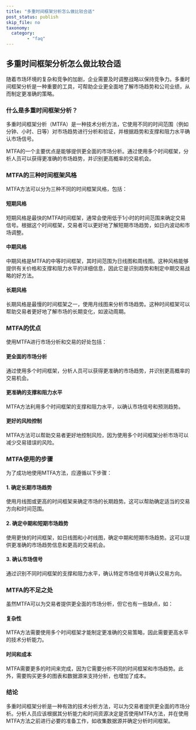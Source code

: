 ```yaml
---
title: "多重时间框架分析怎么做比较合适"
post_status: publish
skip_file: no
taxonomy:
  category:
        - "faq"
---
```


## 多重时间框架分析怎么做比较合适

随着市场环境的复杂和竞争的加剧，企业需要及时调整战略以保持竞争力。多重时间框架分析是一种重要的工具，可帮助企业更全面地了解市场趋势和公司业绩，从而制定更准确的策略。

### 什么是多重时间框架分析？

多重时间框架分析（MTFA）是一种技术分析方法，它使用不同的时间范围（例如分钟、小时、日等）对市场趋势进行分析和验证，并根据趋势和支撑和阻力水平确认市场信号。

MTFA的一个主要优点是能够提供更全面的市场分析。通过使用多个时间框架，分析人员可以获得更准确的市场趋势，并识别更高概率的交易机会。

### MTFA的三种时间框架风格

MTFA方法可以分为三种不同的时间框架风格，包括：

#### 短期风格

短期风格是最快的MTFA时间框架，通常会使用低于1小时的时间范围来确定交易信号。根据这个时间框架，交易者可以更好地了解短期市场趋势，如日内波动和市场调整。

#### 中期风格

中期风格是MTFA的中等时间框架，其时间范围为日线图和周线图。这种风格能够提供有关价格和支撑和阻力水平的详细信息，因此它是识别趋势和制定中期交易战略的好方法。

#### 长期风格

长期风格是最慢的时间框架之一，使用月线图来分析市场趋势。这种时间框架可以帮助交易者更好地了解市场的长期变化，如波动周期。

### MTFA的优点

使用MTFA进行市场分析和交易的好处包括：

#### 更全面的市场分析

通过使用多个时间框架，分析人员可以获得更准确的市场趋势，并识别更高概率的交易机会。

#### 更准确的支撑和阻力水平

MTFA方法利用多个时间框架的支撑和阻力水平，以确认市场信号和预测趋势。

#### 更好的风险控制

MTFA方法可以帮助交易者更好地控制风险，因为使用多个时间框架分析市场可以减少交易错误的风险。

### MTFA使用的步骤

为了成功地使用MTFA方法，应遵循以下步骤：

#### 1\. 确定长期市场趋势

使用月线图或更高的时间框架来确定市场的长期趋势。这可以帮助确定适当的交易方向和时间范围。

#### 2\. 确定中期和短期市场趋势

使用更快的时间框架，如日线图和小时线图，确定中期和短期市场趋势。这可以提供更准确的市场趋势信息和更高的交易机会。

#### 3\. 确认市场信号

通过识别不同时间框架的支撑和阻力水平，确认特定市场信号并确认交易方向。

### MTFA的不足之处

虽然MTFA可以为交易者提供更全面的市场分析，但它也有一些缺点，如：

#### 复杂性

MTFA方法需要使用多个时间框架才能制定更准确的交易策略，因此需要更高水平的技术分析能力。

#### 时间和成本

MTFA需要更多的时间来完成，因为它需要分析不同的时间框架和市场趋势。此外，需要购买更多的图表和数据源来支持分析，也增加了成本。

### 结论

多重时间框架分析是一种有效的技术分析方法，可以为交易者提供更全面的市场分析。分析人员应该根据其分析能力和时间资源决定是否使用MTFA方法，并在使用MTFA方法之前进行必要的准备工作，如收集数据源并确定分析时间框架。
